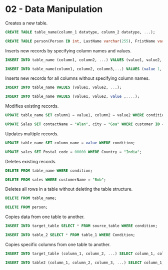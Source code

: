 # 02 - Data Manipulation

Creates a new table.

```sql
CREATE TABLE table_name(column_1 datatype, column_2 datatype, ...);

CREATE TABLE person(Person ID int, LastName varchar(255), FristName varchar(255), Address varchar (255) City varchar (255));
```

Inserts new records by specifying column names and values.

```sql
INSERT INTO table_name (column1, column2, ...) VALUES (value1, value2, ...);

INSERT INTO table_name(column1, column2, column3,...) VALUES (value 1, value 2, value 3,....);
```

Inserts new records for all columns without specifying column names.

```sql
INSERT INTO table_name VALUES (value1, value2, ...);

INSERT INTO table_name VALUES (value1, value2, value ,....);
```

Modifies existing records.

```sql
UPDATE table_name SET column1 = value1, column2 = value2 WHERE condition;

UPDATE Sales SET contactName = "Alan", city = "Goa" WHERE customer ID = 1;
```

Updates multiple records.

```sql
UPDATE table_name SET column_name = value WHERE condition;

UPDATE sales SET Postal code = 00000 WHERE Country = "India";
```

Deletes existing records.

```sql
DELETE FROM table_name WHERE condition;

DELETE FROM sales WHERE customerName = "Bob";
```

Deletes all rows in a table without deleting the table structure.

```sql
DELETE FROM table_name;

DELETE FROM person;
```

Copies data from one table to another.

```sql
INSERT INTO target_table SELECT * FROM source_table WHERE condition;

INSERT INTO table_2 SELECT * FROM table_1 WHERE Condition;
```

Copies specific columns from one table to another.

```sql
INSERT INTO target_table (column_1, column_2, ...) SELECT column_1, column_2, ... FROM source_table WHERE condition;

INSERT INTO table2 (column_1, column_2, column_3, ...) SELECT column_1, column_2, column_3 , ... FROM table1 WHERE condition;
```
